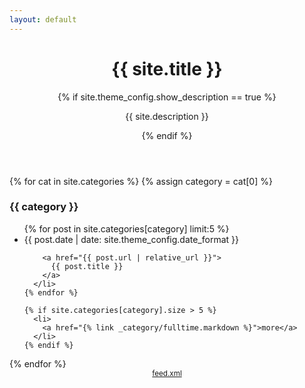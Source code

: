 ```yaml
---
layout: default
---
```


<header>
  <h1>{{ site.title }}</h1>

  {% if site.theme_config.show_description == true %}
    <p>{{ site.description }}</p>
  {% endif %}
</header>

{% for cat in site.categories %}
  {% assign category = cat[0] %}
  <h3>{{ category }}</h3>

  <ul>
    {% for post in site.categories[category] limit:5 %}
      <li>
        {{ post.date | date: site.theme_config.date_format }}

        <a href="{{ post.url | relative_url }}">
          {{ post.title }}
        </a>
      </li>
    {% endfor %}

    {% if site.categories[category].size > 5 %}
      <li>
        <a href="{% link _category/fulltime.markdown %}">more</a>
      </li>
    {% endif %}
  </ul>
{% endfor %}

<center>
  <small>
    <a href="feed.xml">feed.xml</a>
  </small>
</center>
